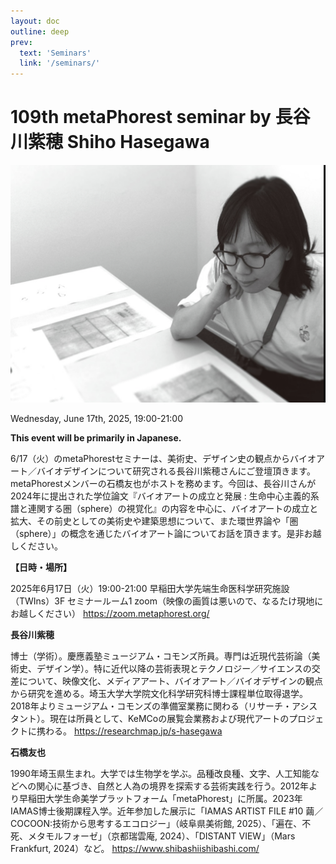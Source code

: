 ```yaml
---
layout: doc
outline: deep
prev:
  text: 'Seminars'
  link: '/seminars/'
---
```


# 109th metaPhorest seminar by 長谷川紫穂 Shiho Hasegawa 

![](/public/seminars/109/109.png)

Wednesday, June 17th, 2025, 19:00-21:00

**This event will be primarily in Japanese.**

6/17（火）のmetaPhorestセミナーは、美術史、デザイン史の観点からバイオアート／バイオデザインについて研究される長谷川紫穂さんにご登壇頂きます。metaPhorestメンバーの石橋友也がホストを務めます。今回は、長谷川さんが2024年に提出された学位論文『バイオアートの成立と発展 : 生命中心主義的系譜と連関する圏（sphere）の視覚化』の内容を中心に、バイオアートの成立と拡大、その前史としての美術史や建築思想について、また環世界論や「圏（sphere）」の概念を通じたバイオアート論についてお話を頂きます。是非お越しください。

**【日時・場所】**

2025年6月17日（火）19:00-21:00
早稲田大学先端生命医科学研究施設（TWIns）3F セミナールーム1
zoom（映像の画質は悪いので、なるたけ現地にお越しください）
https://zoom.metaphorest.org/

**長谷川紫穂**

博士（学術）。慶應義塾ミュージアム・コモンズ所員。専門は近現代芸術論（美術史、デザイン学）。特に近代以降の芸術表現とテクノロジー／サイエンスの交差について、映像文化、メディアアート、バイオアート／バイオデザインの観点から研究を進める。埼玉大学大学院文化科学研究科博士課程単位取得退学。2018年よりミュージアム・コモンズの準備室業務に関わる（リサーチ・アシスタント）。現在は所員として、KeMCoの展覧会業務および現代アートのプロジェクトに携わる。
https://researchmap.jp/s-hasegawa

**石橋友也**

1990年埼玉県生まれ。大学では生物学を学ぶ。品種改良種、文字、人工知能などへの関心に基づき、自然と人為の境界を探索する芸術実践を行う。2012年より早稲田大学生命美学プラットフォーム「metaPhorest」に所属。2023年IAMAS博士後期課程入学。近年参加した展示に「IAMAS ARTIST FILE #10 繭／COCOON:技術から思考するエコロジー」（岐阜県美術館, 2025）、「遍在、不死、メタモルフォーゼ」（京都瑞雲庵, 2024）、「DISTANT VIEW」（Mars Frankfurt, 2024）など。
https://www.shibashiishibashi.com/
